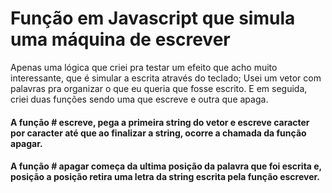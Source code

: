 # Função em Javascript que simula uma máquina de escrever

Apenas uma lógica que criei pra testar um efeito que acho muito interessante, que é simular a escrita através do teclado;
Usei um vetor com palavras pra organizar o que eu queria que fosse escrito. E em seguida, criei duas funções sendo uma que escreve e outra que apaga.

#### A função # escreve, pega a primeira string do vetor e escreve caracter por caracter até que ao finalizar a string, ocorre a chamada da função apagar.
#### A função # apagar começa da ultima posição da palavra que foi escrita e, posição a posição retira uma letra da string escrita pela função escrever.

